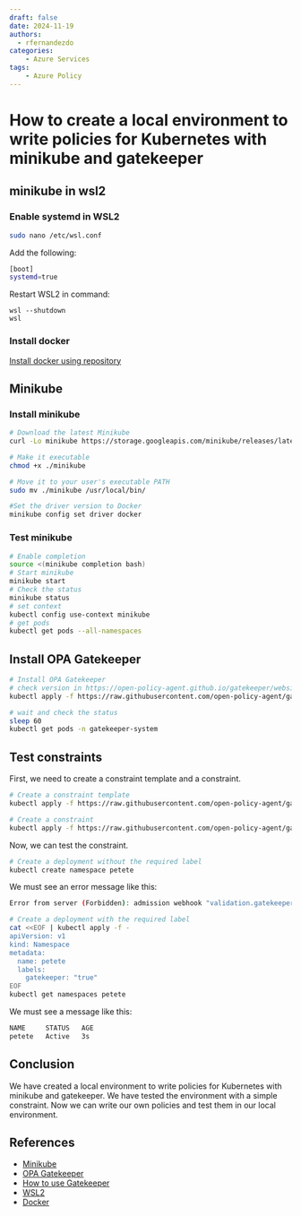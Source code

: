 ```yaml
---
draft: false
date: 2024-11-19
authors:
  - rfernandezdo
categories:
    - Azure Services
tags:
    - Azure Policy
---
```

# How to create a local environment to write policies for Kubernetes with minikube and gatekeeper

## minikube in wsl2

### Enable systemd in WSL2

```bash
sudo nano /etc/wsl.conf
```

Add the following:

```bash
[boot]
systemd=true
```

Restart WSL2 in command:

```command
wsl --shutdown
wsl
```

### Install docker

[Install docker using repository](https://docs.docker.com/engine/install/ubuntu/#install-using-the-repository)

## Minikube
### Install minikube

```bash
# Download the latest Minikube
curl -Lo minikube https://storage.googleapis.com/minikube/releases/latest/minikube-linux-amd64

# Make it executable
chmod +x ./minikube

# Move it to your user's executable PATH
sudo mv ./minikube /usr/local/bin/

#Set the driver version to Docker
minikube config set driver docker
```
### Test minikube

```bash
# Enable completion
source <(minikube completion bash)
# Start minikube
minikube start
# Check the status
minikube status
# set context
kubectl config use-context minikube
# get pods
kubectl get pods --all-namespaces
```

## Install OPA Gatekeeper

```bash	
# Install OPA Gatekeeper
# check version in https://open-policy-agent.github.io/gatekeeper/website/docs/install#deploying-a-release-using-prebuilt-image
kubectl apply -f https://raw.githubusercontent.com/open-policy-agent/gatekeeper/v3.17.1/deploy/gatekeeper.yaml

# wait and check the status
sleep 60
kubectl get pods -n gatekeeper-system
```

## Test constraints

First, we need to create a constraint template and a constraint.

```bash
# Create a constraint template
kubectl apply -f https://raw.githubusercontent.com/open-policy-agent/gatekeeper/v3.17.1/demo/basic/templates/k8srequiredlabels_template.yaml

# Create a constraint
kubectl apply -f https://raw.githubusercontent.com/open-policy-agent/gatekeeper/v3.17.1/demo/basic/constraints/k8srequiredlabels_constraint.yaml
```

Now, we can test the constraint.

```bash
# Create a deployment without the required label
kubectl create namespace petete 
```
We must see an error message like this:

```bash
Error from server (Forbidden): admission webhook "validation.gatekeeper.sh" denied the request: [ns-must-have-gk] you must provide labels: {"gatekeeper"}
```

```bash
# Create a deployment with the required label
cat <<EOF | kubectl apply -f -
apiVersion: v1
kind: Namespace
metadata:
  name: petete
  labels:
    gatekeeper: "true"
EOF
kubectl get namespaces petete
```
We must see a message like this:

```bash
NAME     STATUS   AGE
petete   Active   3s
```
## Conclusion

We have created a local environment to write policies for Kubernetes with minikube and gatekeeper. We have tested the environment with a simple constraint. Now we can write our own policies and test them in our local environment.

## References

- [Minikube](https://minikube.sigs.k8s.io/docs/)
- [OPA Gatekeeper](https://open-policy-agent.github.io/gatekeeper/website/docs/install)
- [How to use Gatekeeper](https://open-policy-agent.github.io/gatekeeper/website/docs/howto/)
- [WSL2](https://docs.microsoft.com/en-us/windows/wsl/install)
- [Docker](https://docs.docker.com/engine/install/ubuntu/)
